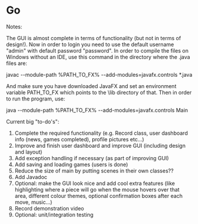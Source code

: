 # Go

Notes:

The GUI is almost complete in terms of functionality (but not in terms of design!). Now in order to login you need to use the default username "admin" with default password "password".
In order to compile the files on Windows without an IDE, use this command in the directory where the .java files are:

javac --module-path %PATH_TO_FX% --add-modules=javafx.controls *.java

And make sure you have downloaded JavaFX and set an environment variable PATH_TO_FX which points to the \lib directory of that. Then in order to run the program, use:

java --module-path %PATH_TO_FX% --add-modules=javafx.controls Main


Current big "to-do's":

1. Complete the required functionality (e.g. Record class, user dashboard info (news, games completed), profile pictures etc...)
2. Improve and finish user dashboard and improve GUI (including design and layout)
3. Add exception handling if necessary (as part of improving GUI)
4. Add saving and loading games (users is done)
5. Reduce the size of main by putting scenes in their own classes??
6. Add Javadoc
7. Optional: make the GUI look nice and add cool extra features (like highlighting where a piece will go when the mouse hovers over that area, different colour themes, optional confirmation boxes after each move, music...)
8. Record demonstration video
9. Optional: unit/integration testing
